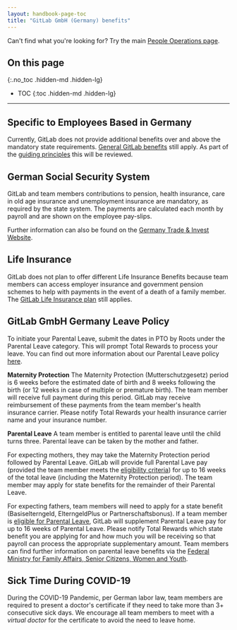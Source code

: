 ```yaml
---
layout: handbook-page-toc
title: "GitLab GmbH (Germany) benefits"
---
```


Can't find what you're looking for? Try the main [People Operations page](/handbook/people-operations).

## On this page
{:.no_toc .hidden-md .hidden-lg}

- TOC
{:toc .hidden-md .hidden-lg}

----

## Specific to Employees Based in Germany

Currently, GitLab does not provide additional benefits over and above the mandatory state requirements. [General GitLab benefits](/handbook/total-rewards/benefits/general-and-entity-benefits/#general-benefits) still apply. As part of the [guiding principles](/handbook/total-rewards/benefits/#guiding-principles) this will be reviewed.

## German Social Security System

GitLab and team members contributions to pension, health insurance, care in old age insurance and unemployment insurance are mandatory, as required by the state system. The payments are calculated each month by payroll and are shown on the employee pay-slips.

Further information can also be found on the [Germany Trade & Invest Website](https://www.gtai.de/gtai-en/invest/investment-guide/employees-and-social-security/the-german-social-security-system-65600).

## Life Insurance

GitLab does not plan to offer different Life Insurance Benefits because team members can access employer insurance and government pension schemes to help with payments in the event of a death of a family member. The [GitLab Life Insurance plan](https://about.gitlab.com/handbook/total-rewards/benefits/general-and-entity-benefits/#life-insurance) still applies. 

## GitLab GmbH Germany Leave Policy

To initiate your Parental Leave, submit the dates in PTO by Roots under the Parental Leave category. This will prompt Total Rewards to process your leave. You can find out more information about our Parental Leave policy [here](https://about.gitlab.com/handbook/total-rewards/benefits/general-and-entity-benefits/#parental-leave).

**Maternity Protection**
The Maternity Protection (Mutterschutzgesetz) period is 6 weeks before the estimated date of birth and 8 weeks following the birth (or 12 weeks in case of multiple or premature birth). The team member will receive full payment during this period. GitLab may receive reimbursement of these payments from the team member's health insurance carrier. Please notify Total Rewards your health insurance carrier name and your insurance number.

**Parental Leave**
A team member is entitled to parental leave until the child turns three. Parental leave can be taken by the mother and father. 

For expecting mothers, they may take the Maternity Protection period followed by Parental Leave. GitLab will provide full Parental Lave pay (provided the team member meets the [eligibility criteria](https://about.gitlab.com/handbook/total-rewards/benefits/general-and-entity-benefits/#parental-leave)) for up to 16 weeks of the total leave (including the Maternity Protection period). The team member may apply for state benefits for the remainder of their Parental Leave.

For expecting fathers, team members will need to apply for a state benefit (Basiselterngeld, ElterngeldPlus or Partnerschaftsbonus). If a team member is [eligible for Parental Leave](https://about.gitlab.com/handbook/total-rewards/benefits/general-and-entity-benefits/#parental-leave), GitLab will supplement Parental Leave pay for up to 16 weeks of Parental Leave. Please notify Total Rewards which state benefit you are applying for and how much you will be receiving so that payroll can process the appropriate supplementary amount. Team members can find further information on parental leave benefits via the [Federal Ministry for Family Affairs, Senior Citizens, Women and Youth](https://www.elterngeld-digital.de/ams/Elterngeld).


## Sick Time During COVID-19

During the COVID-19 Pandemic, per German labor law, team members are required to present a doctor's certificate if they need to take more than 3+ consecutive sick days. We encourage all team members to meet with a _virtual doctor_ for the certificate to avoid the need to leave home.
